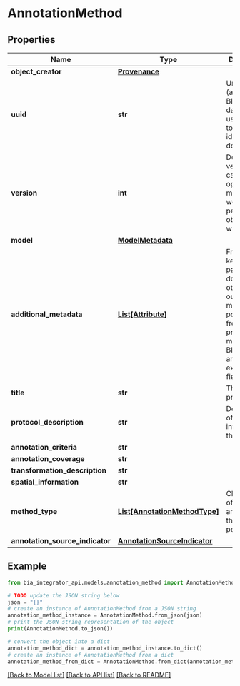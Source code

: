# AnnotationMethod


## Properties

Name | Type | Description | Notes
------------ | ------------- | ------------- | -------------
**object_creator** | [**Provenance**](Provenance.md) |  | 
**uuid** | **str** | Unique ID (across the BIA database) used to refer to and identify a document. | 
**version** | **int** | Document version. This can&#39;t be optional to make sure we never persist objects without it | 
**model** | [**ModelMetadata**](ModelMetadata.md) |  | [optional] 
**additional_metadata** | [**List[Attribute]**](Attribute.md) | Freeform key-value pairs that don&#39;t otherwise fit our data model, potentially from user provided metadata, BIA curation, and experimental fields. | [optional] 
**title** | **str** | The title of a protocol. | 
**protocol_description** | **str** | Description of actions involved in the process. | 
**annotation_criteria** | **str** |  | [optional] 
**annotation_coverage** | **str** |  | [optional] 
**transformation_description** | **str** |  | [optional] 
**spatial_information** | **str** |  | [optional] 
**method_type** | [**List[AnnotationMethodType]**](AnnotationMethodType.md) | Classification of the kind of annotation that was performed. | 
**annotation_source_indicator** | [**AnnotationSourceIndicator**](AnnotationSourceIndicator.md) |  | [optional] 

## Example

```python
from bia_integrator_api.models.annotation_method import AnnotationMethod

# TODO update the JSON string below
json = "{}"
# create an instance of AnnotationMethod from a JSON string
annotation_method_instance = AnnotationMethod.from_json(json)
# print the JSON string representation of the object
print(AnnotationMethod.to_json())

# convert the object into a dict
annotation_method_dict = annotation_method_instance.to_dict()
# create an instance of AnnotationMethod from a dict
annotation_method_from_dict = AnnotationMethod.from_dict(annotation_method_dict)
```
[[Back to Model list]](../README.md#documentation-for-models) [[Back to API list]](../README.md#documentation-for-api-endpoints) [[Back to README]](../README.md)


